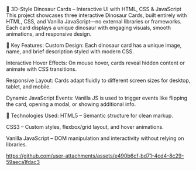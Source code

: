 🦖 3D-Style Dinosaur Cards – Interactive UI with HTML, CSS & JavaScript
This project showcases three interactive Dinosaur Cards, built entirely with HTML, CSS, and Vanilla JavaScript—no external libraries or frameworks. Each card displays a unique dinosaur with engaging visuals, smooth animations, and responsive design.

🔧 Key Features:
Custom Design: Each dinosaur card has a unique image, name, and brief description styled with modern CSS.

Interactive Hover Effects: On mouse hover, cards reveal hidden content or animate with CSS transitions.

Responsive Layout: Cards adapt fluidly to different screen sizes for desktop, tablet, and mobile.

Dynamic JavaScript Events: Vanilla JS is used to trigger events like flipping the card, opening a modal, or showing additional info.

🧩 Technologies Used:
HTML5 – Semantic structure for clean markup.

CSS3 – Custom styles, flexbox/grid layout, and hover animations.

Vanilla JavaScript – DOM manipulation and interactivity without relying on libraries.



https://github.com/user-attachments/assets/e490b6cf-bd71-4cd4-8c29-59aeca1fdac3

